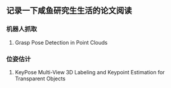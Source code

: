 ## 记录一下咸鱼研究生生活的论文阅读

### 机器人抓取
1. Grasp Pose Detection in Point Clouds

### 位姿估计
1. KeyPose Multi-View 3D Labeling and Keypoint Estimation for Transparent Objects